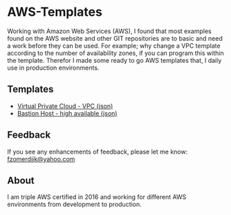 # AWS-Templates
Working with Amazon Web Services (AWS), I found that most examples found on the AWS website and other GIT repositories are to basic and need a work before they can be used. For example; why change a VPC template according to the number of availability zones, if you can program this within the template.
Therefor I made some ready to go AWS templates that, I daily use in production environments. 

## Templates
* [Virtual Private Cloud - VPC (json)](./vpc/)
* [Bastion Host - high available (json)](./bastion/)

## Feedback
If you see any enhancements of feedback, please let me know: [fzomerdijk@yahoo.com](mailto:fzomerdijk@yahoo.com)

## About
I am triple AWS certified in 2016 and working for different AWS environments from development to production.  
